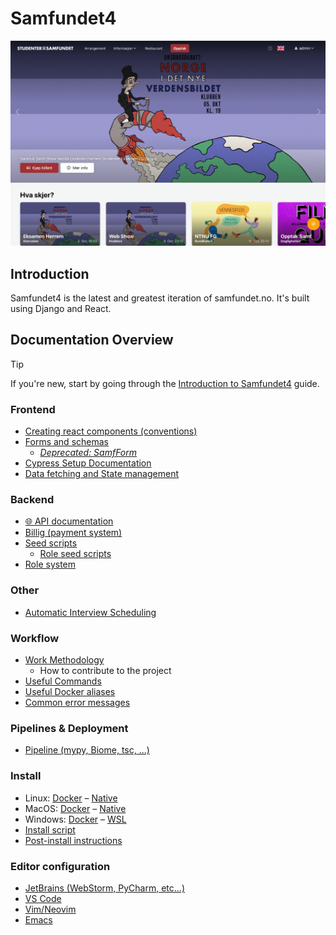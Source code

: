 # Samfundet4

<img src="./docs/splash.png"/>

## Introduction

Samfundet4 is the latest and greatest iteration of samfundet.no. It's built using Django and React.


## Documentation Overview

> [!TIP]
> If you're new, start by going through the [Introduction to Samfundet4](./docs/introduction.md) guide.

### Frontend

- [Creating react components (conventions)](./docs/technical/frontend/components.md)
- [Forms and schemas](./docs/technical/frontend/forms.md)
    - [*Deprecated: SamfForm*](./docs/technical/frontend/samfform.md)
- [Cypress Setup Documentation](./docs/technical/frontend/cypress.md)
- [Data fetching and State management](./docs/technical/frontend/data-fetching.md)

### Backend

- [🌐 API documentation](./docs/api-docs.md)
- [Billig (payment system)](./docs/technical/backend/billig.md)
- [Seed scripts](./docs/technical/backend/seed.md)
  - [Role seed scripts](./docs/technical/backend/seed_roles.md)
- [Role system](./docs/technical/backend/rolesystem.md)

### Other

- [Automatic Interview Scheduling](./docs/intervew-scheduling.md)

### Workflow

- [Work Methodology](./docs/work-methodology.md)
    - How to contribute to the project
- [Useful Commands](./docs/useful-commands.md)
- [Useful Docker aliases](./docs/docker-project-specific-commands.md)
- [Common error messages](./docs/common-errors.md)

### Pipelines & Deployment

- [Pipeline (mypy, Biome, tsc, ...)](./docs/technical/pipeline.md)

### Install

- Linux: [Docker](./docs/install/linux-docker.md) – [Native](./docs/install/linux-native.md)
- MacOS: [Docker](./docs/install/mac-docker.md) – [Native](./docs/install/mac-native.md)
- Windows: [Docker](./docs/install/windows-docker.md) – [WSL](./docs/install/windows-wsl.md)
- [Install script](./docs/install/install-script.md)
- [Post-install instructions](./docs/install/post-install.md)

### Editor configuration

* [JetBrains (WebStorm, PyCharm, etc...)](./docs/editors/jetbrains.md)
* [VS Code](./docs/editors/vscode.md)
* [Vim/Neovim](./docs/editors/vim.md)
* [Emacs](./docs/editors/emacs.md)
